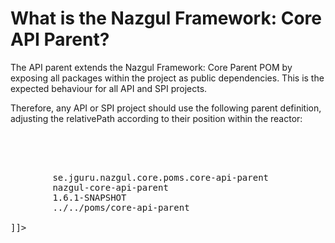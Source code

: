 # What is the Nazgul Framework: Core API Parent?

The API parent extends the Nazgul Framework: Core Parent POM by exposing all
packages within the project as public dependencies. This is the expected behaviour
for all API and SPI projects.

Therefore, any API or SPI project should use the following parent definition,
adjusting the relativePath according to their position within the reactor:

<pre class="brush: xml"><![CDATA[
    <!-- +=============================================== -->
    <!-- | Section 1:  Project information                -->
    <!-- +=============================================== -->
    <parent>
        <groupId>se.jguru.nazgul.core.poms.core-api-parent</groupId>
        <artifactId>nazgul-core-api-parent</artifactId>
        <version>1.6.1-SNAPSHOT</version>
        <relativePath>../../poms/core-api-parent</relativePath>
    </parent>
]]></pre>